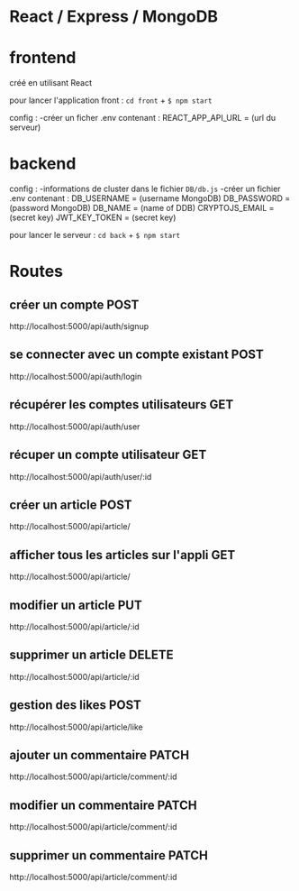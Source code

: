 # React / Express / MongoDB

# frontend
créé en utilisant React 

pour lancer l'application front :
`cd front` + `$ npm start`

config : 
-créer un ficher .env contenant :
REACT_APP_API_URL = (url du serveur)

# backend
config : 
-informations de cluster dans le fichier `DB/db.js`
-créer un fichier .env contenant :
DB_USERNAME = (username MongoDB)
DB_PASSWORD = (password MongoDB)
DB_NAME = (name of DDB)
CRYPTOJS_EMAIL = (secret key)
JWT_KEY_TOKEN = (secret key)

pour lancer le serveur :
`cd back` + `$ npm start`

# Routes
## créer un compte POST
http://localhost:5000/api/auth/signup

## se connecter avec un compte existant POST
http://localhost:5000/api/auth/login

## récupérer les comptes utilisateurs GET
http://localhost:5000/api/auth/user

## récuper un compte utilisateur GET
http://localhost:5000/api/auth/user/:id

## créer un article POST
http://localhost:5000/api/article/

## afficher tous les articles sur l'appli GET
http://localhost:5000/api/article/

## modifier un article PUT
http://localhost:5000/api/article/:id

## supprimer un article DELETE
http://localhost:5000/api/article/:id

## gestion des likes POST
http://localhost:5000/api/article/like

## ajouter un commentaire PATCH
http://localhost:5000/api/article/comment/:id

## modifier un commentaire PATCH
http://localhost:5000/api/article/comment/:id

## supprimer un commentaire PATCH
http://localhost:5000/api/article/comment/:id



